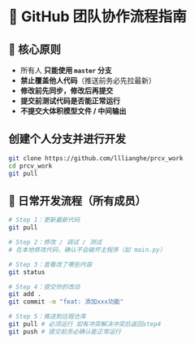 # 🚀 GitHub 团队协作流程指南


## 🧠 核心原则

- 所有人 **只能使用 `master` 分支**
- **禁止覆盖他人代码**（推送前务必先拉最新）
- **修改前先同步，修改后再提交**
- **提交前测试代码是否能正常运行**
- **不提交大体积模型文件 / 中间输出**

## 创建个人分支并进行开发
```bash
git clone https://github.com/lllianghe/prcv_work
cd prcv_work
git pull    
```


## 🧭 日常开发流程（所有成员）

```bash
# Step 1：更新最新代码
git pull

# Step 2：修改 / 调试 / 测试
# 在本地修改代码，确认不会破坏主程序（如 main.py）

# Step 3：查看改了哪些内容
git status

# Step 4：提交你的改动
git add .
git commit -m "feat: 添加xxx功能"

# Step 5：推送到远程仓库 
git pull # 必须运行 如有冲突解决冲突后返回step4
git push # 提交前务必确认能正常运行



